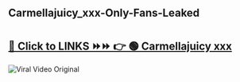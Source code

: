 
 ## Carmellajuicy_xxx-Only-Fans-Leaked

# <h2><a href="https://clipsfans.com/Carmellajuicy_xxx&ref=git">🔗 Click to LINKS ⏩⏩ 👉 🟢 Carmellajuicy xxx </a></h2>

<a href="https://clipsfans.com/Carmellajuicy_xxx&ref=git" rel="nofollow" data-target="animated-image.originalLink"><img src="https://i.ibb.co.com/xMMVF88/686577567.gif" alt="Viral Video Original" style="max-width: 100%; display: inline-block;" data-target="animated-image.originalImage"></a>
